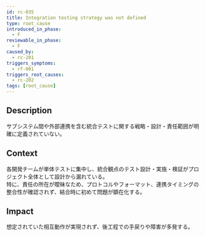 ```yaml
---
id: rc-035
title: Integration testing strategy was not defined
type: root_cause
introduced_in_phase:
  - F
reviewable_in_phase:
  - F
caused_by:
  - rc-201
triggers_symptoms:
  - rf-001
triggers_root_causes:
  - rc-202
tags: [root_cause]
---
```


## Description
サブシステム間や外部連携を含む統合テストに関する戦略・設計・責任範囲が明確に定義されていない。

## Context
各開発チームが単体テストに集中し、統合観点のテスト設計・実施・検証がプロジェクト全体として設計から漏れている。  
特に、責任の所在が曖昧なため、プロトコルやフォーマット、連携タイミングの整合性が確認されず、結合時に初めて問題が顕在化する。

## Impact
想定されていた相互動作が実現されず、後工程での手戻りや障害が多発する。